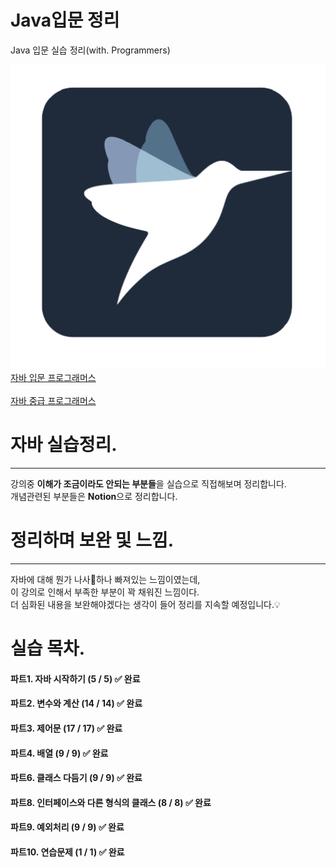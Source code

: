 # Java입문 정리
Java 입문 실습 정리(with. Programmers)<br>

![로고](./images/programmersLogo.png) <br>
[자바 입문 프로그래머스](https://programmers.co.kr/learn/courses/5) <br>
<br>
[자바 중급 프로그래머스](https://programmers.co.kr/learn/courses/9) 
# 자바 실습정리.
<hr>
강의중 <b>이해가 조금이라도 안되는 부분들</b>을 실습으로 직접해보며 정리합니다.<br>
개념관련된 부분들은 <b>Notion</b>으로 정리합니다.

# 정리하며 보완 및 느낌.
<hr>
자바에 대해 뭔가 나사🔩하나 빠져있는 느낌이였는데,</br>
이 강의로 인해서 부족한 부분이 꽉 채워진 느낌이다.</br>
더 심화된 내용을 보완해야겠다는 생각이 들어 정리를 지속할 예정입니다.💡


# 실습 목차.
#### 파트1. 자바 시작하기 (5 / 5) ✅ 완료
#### 파트2. 변수와 계산 (14 / 14) ✅ 완료
#### 파트3. 제어문 (17 / 17) ✅ 완료
#### 파트4. 배열 (9 / 9) ✅ 완료
#### 파트6. 클래스 다듬기 (9 / 9) ✅ 완료
#### 파트8. 인터페이스와 다른 형식의 클래스 (8 / 8) ✅ 완료
#### 파트9. 예외처리 (9 / 9) ✅ 완료
#### 파트10. 연습문제 (1 / 1) ✅ 완료


